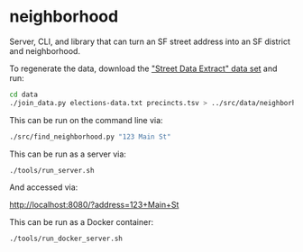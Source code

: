 # neighborhood

Server, CLI, and library that can turn an SF street address into an SF district and neighborhood.

To regenerate the data, download the ["Street Data Extract" data set](https://sfelections.org/tools/election_data/dataset.php?ATAB=d1970-01-01) and
run:

```bash
cd data
./join_data.py elections-data.txt precincts.tsv > ../src/data/neighborhood_data.tsv
```

This can be run on the command line via:

```bash
./src/find_neighborhood.py "123 Main St"
```

This can be run as a server via:

```bash
./tools/run_server.sh
```

And accessed via:

<http://localhost:8080/?address=123+Main+St>

This can be run as a Docker container:

```bash
./tools/run_docker_server.sh
```
